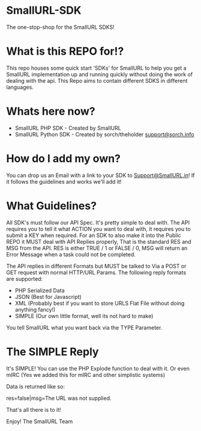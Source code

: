 SmallURL-SDK
============
The one-stop-shop for the SmallURL SDKS!


What is this REPO for!?
=======================
This repo houses some quick start 'SDKs' for SmallURL to help you get a SmallURL implementation up and running quickly without doing the work of dealing with the api. This Repo aims to contain different SDKS in different languages.

Whats here now?
===============
 - SmallURL PHP SDK - Created by SmallURL
 - SmallURL Python SDK - Created by sorch/theholder <support@sorch.info>

How do I add my own?
====================
You can drop us an Email with a link to your SDK to Support@SmallURL.in!
If it follows the guidelines and works we'll add it!

What Guidelines?
================
All SDK's must follow our API Spec.
It's pretty simple to deal with.
The API requires you to tell it what ACTION you want to deal with, it requires you to submit a KEY when required.
For an SDK to also make it into the Public REPO it MUST deal with API Replies properly, That is the standard RES and MSG from the API.
RES is either TRUE / 1 or FALSE / 0, MSG will return an Error Message when a task could not be completed.

The API replies in different Formats but MUST be talked to Via a POST or GET request with normal HTTP/URL Params.
The following reply formats are supported:

 - PHP Serialized Data
 - JSON (Best for Javascript)
 - XML (Probably best if you want to store URLS Flat File without doing anything fancy!)
 - SIMPLE (Our own little format, well its not hard to make)

You tell SmallURL what you want back via the TYPE Parameter.

The SIMPLE Reply
================
It's SIMPLE!
You can use the PHP Explode function to deal with it. Or even mIRC (Yes we added this for mIRC and other simplistic systems)

Data is returned like so:

res=false|msg=The URL was not supplied.

That's all there is to it!


Enjoy!
The SmallURL Team
